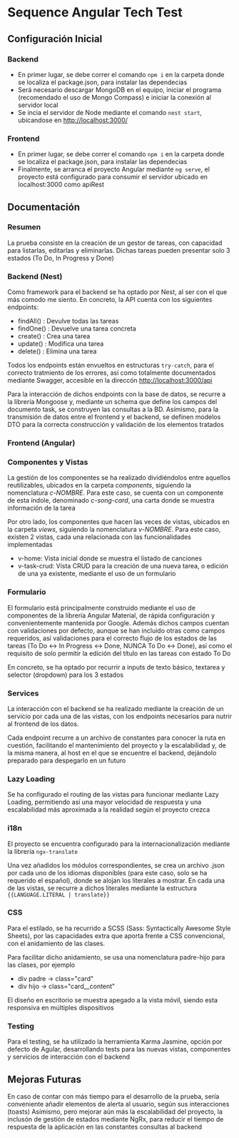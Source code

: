 # Sequence Angular Tech Test

## Configuración Inicial
### Backend
-   En primer lugar, se debe correr el comando `npm i` en la carpeta donde se localiza el package.json, para instalar las dependecias
-   Será necesario descargar MongoDB en el equipo, iniciar el programa (recomendado el uso de Mongo Compass) e iniciar la conexión al servidor local
-   Se incia el servidor de Node mediante el comando `nest start`, ubicandose en [http://localhost:3000/](http://localhost:3000/)

### Frontend

-   En primer lugar, se debe correr el comando `npm i` en la carpeta donde se localiza el package.json, para instalar las dependecias
-   Finalmente, se arranca el proyecto Angular mediante `ng serve`, el proyecto está configurado para consumir el servidor ubicado en localhost:3000 como apiRest

## Documentación

### Resumen

La prueba consiste en la creación de un gestor de tareas, con capacidad para listarlas, editarlas y eliminarlas. Dichas tareas pueden presentar solo 3 estados (To Do, In Progress y Done)

### Backend (Nest)

Como framework para el backend se ha optado por Nest, al ser con el que más comodo me siento. En concreto, la API cuenta con los siguientes endpoints:
- findAll() : Devulve todas las tareas
- findOne() : Devuelve una tarea concreta
- create() : Crea una tarea
- update() : Modifica una tarea
- delete() : Elimina una tarea

Todos los endpoints están envueltos en estructuras `try-catch`, para el correcto tratmiento de los errores, así como totalmente documentados mediante Swagger, accesible en la direccón [http://localhost:3000/api](http://localhost:3000/api)

Para la interacción de dichos endpoints con la base de datos, se recurre a la librería Mongoose y, mediante un schema que define los campos del documento task, se construyen las consultas a la BD. Asímismo, para la transmisión de datos entre el frontend y el backend, se definen modelos DTO para la correcta construcción y validación de los elementos tratados

### Frontend (Angular)

### Componentes y Vistas

La gestión de los componentes se ha realizado dividiéndolos entre aquellos reutilizables, ubicados en la carpeta _components_, siguiendo la nomenclatura _c-NOMBRE_. Para este caso, se cuenta con un componente de esta índole, denominado _c-song-card_, una carta donde se muestra información de la tarea

Por otro lado, los componentes que hacen las veces de vistas, ubicados en la carpeta _views_, siguiendo la nomenclatura _v-NOMBRE_. Para este caso, existen 2 vistas, cada una relacionada con las funcionalidades implementadas

-   v-home: Vista inicial donde se muestra el listado de canciones
-   v-task-crud: Vista CRUD para la creación de una nueva tarea, o edición de una ya existente, mediante el uso de un formulario

### Formulario

El formulario está principalmente construido mediante el uso de componentes de la librería Angular Material, de rápida configuración y convenientemente mantenida por Google. Además dichos campos cuentan con validaciones por defecto, aunque se han incluido otras como campos requeridos, así validaciones para el correcto flujo de los estados de las tareas (To Do <-> In Progress <-> Done, NUNCA To Do <-> Done), así como el requisito de solo permitir la edición del título en las tareas con estado To Do

En concreto, se ha optado por recurrir a inputs de texto básico, textarea y selector (dropdown) para los 3 estados

### Services

La interacción con el backend se ha realizado mediante la creación de un servicio por cada una de las vistas, con los endpoints necesarios para nutrir al frontend de los datos.

Cada endpoint recurre a un archivo de constantes para conocer la ruta en cuestión, facilitando el mantenimiento del proyecto y la escalabilidad y, de la misma manera, al host en el que se encuentre el backend, dejándolo preparado para despegarlo en un futuro

### Lazy Loading

Se ha configurado el routing de las vistas para funcionar mediante Lazy Loading, permitiendo así una mayor velocidad de respuesta y una escalabilidad más aproximada a la realidad según el proyecto crezca

### i18n

El proyecto se encuentra configurado para la internacionalización mediante la librería `ngx-translate`

Una vez añadidos los módulos correspondientes, se crea un archivo .json por cada uno de los idiomas disponibles (para este caso, solo se ha requerido el español), donde se alojan los literales a mostrar. En cada una de las vistas, se recurre a dichos literales mediante la estructura `{{LANGUAGE.LITERAL | translate}}`

### CSS
Para el estilado, se ha recurrido a SCSS (Sass: Syntactically Awesome Style Sheets), por las capacidades extra que aporta frente a CSS convencional, con el anidamiento de las clases.

Para facilitar dicho anidamiento, se usa una nomenclatura padre-hijo para las clases, por ejemplo

-   div padre -> class="card"
-   div hijo -> class="card__content"

El diseño en escritorio se muestra apegado a la vista móvil, siendo esta responsiva en múltiples dispositivos

### Testing
Para el testing, se ha utilizado la herramienta Karma Jasmine, opción por defecto de Agular, desarrollando tests para las nuevas vistas, componentes y servicios de interacción con el backend

## Mejoras Futuras
En caso de contar con más tiempo para el desarrollo de la prueba, sería conveniente añadir elementos de alerta al usuario, según sus interacciones (toasts)
Asímismo, pero mejorar aún más la escalabilidad del proyecto, la inclusón de gestión de estados mediante NgRx, para reducir el tiempo de respuesta de la aplicación en las constantes consultas al backend
